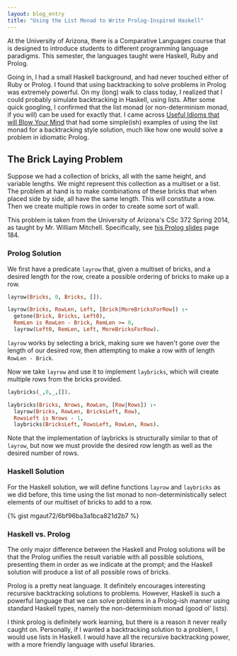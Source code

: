 ```yaml
---
layout: blog_entry
title: "Using the List Monad to Write Prolog-Inspired Haskell"
---
```


At the University of Arizona, there is a Comparative Languages course
that is designed to introduce students to different programming language
paradigms. This semester, the languages taught were Haskell, Ruby and Prolog.

Going in, I had a small Haskell background, and had never touched either
of Ruby or Prolog.  I found that using backtracking to solve problems
in Prolog was extremely powerful.  On my (long) walk to class today, I realized
that I could probably simulate backtracking in Haskell, using lists.
After some quick googling, I confirmed that the list monad (or non-determinism
monad, if you will) can be used for exactly that.  I came across
[Useful Idioms that will Blow Your Mind][1] that had some simple(ish) examples
of using the list monad for a backtracking style solution, much like how
one would solve a problem in idiomatic Prolog.

## The Brick Laying Problem

Suppose we had a collection of bricks, all with the same height, and variable
lengths.  We might represent this collection as a multiset or a list.
The problem at hand is to make combinations of these bricks that when
placed side by side, all have the same length.  This will constitute a row.
Then we create multiple rows in order to create some sort of wall.

This problem is taken from the University of Arizona's CSc 372 Spring 2014,
as taught by Mr. William Mitchell.  Specifically, see [his Prolog slides][2]
page 184.

### Prolog Solution

We first have a predicate `layrow` that, given a multiset of bricks, and
a desired length for the row, create a possible ordering of bricks to make
up a row.

~~~ prolog
layrow(Bricks, 0, Bricks, []).

layrow(Bricks, RowLen, Left, [Brick|MoreBricksForRow]) :-
  getone(Brick, Bricks, Left0),
  RemLen is RowLen - Brick, RemLen >= 0,
  layrow(Left0, RemLen, Left, MoreBricksForRow).
~~~

`layrow` works by selecting a brick, making sure we haven't gone over the
length of our desired row, then attempting to make a row with of length
`RowLen - Brick`.

Now we take `layrow` and use it to implement `laybricks`, which will create
multiple rows from the bricks provided.

~~~ prolog
laybricks(_,0,_,[]).

laybricks(Bricks, Nrows, RowLen, [Row|Rows]) :-
  layrow(Bricks, RowLen, BricksLeft, Row),
  RowsLeft is Nrows - 1,
  laybricks(BricksLeft, RowsLeft, RowLen, Rows).
~~~

Note that the implementation of laybricks is structurally similar to that
of `layrow`, but now we must provide the desired row length as well as the
desired number of rows.

### Haskell Solution

For the Haskell solution, we will define functions `layrow` and `laybricks`
as we did before, this time using the list monad to non-deterministically
select elements of our multiset of bricks to add to a row.

{% gist mgaut72/6bf96ba3a1bca821d2b7 %}



### Haskell vs. Prolog

The only major difference between the Haskell and Prolog
solutions will be that the Prolog unifies the result variable with all
possible solutions, presenting them in order as we indicate at the prompt; and
the Haskell solution will produce a list of all possible rows of bricks.

Prolog is a pretty neat language.  It definitely encourages interesting
recursive backtracking solutions to problems.  However, Haskell is such
a powerful language that we can solve problems in a Prolog-ish manner using
standard Haskell types, namely the non-determinism monad (good ol' lists).

I think prolog is definitely work learning, but there is a reason it never
really caught on.  Personally, if I wanted a backtracking solution to
a problem, I would use lists in Haskell.  I would have all the recursive
backtracking power, with a more friendly language with useful libraries.

[1]: http://www.haskell.org/haskellwiki/Blow_your_mind
[2]: http://www.cs.arizona.edu/classes/cs372/spring14/prolog.pdf

